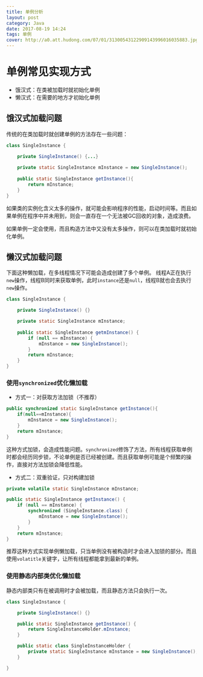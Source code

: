 ```yaml
---
title: 单例分析
layout: post
category: Java
date: 2017-08-19 14:24
tags: 单例
cover: http://a0.att.hudong.com/07/01/31300543122909143996016035883.jpg
---
```


# 单例常见实现方式

* 饿汉式：在类被加载时就初始化单例
* 懒汉式：在需要的地方才初始化单例

## 饿汉式加载问题

传统的在类加载时就创建单例的方法存在一些问题：

```java
class SingleInstance {

    private SingleInstance() {...}
    
    private static SingleInstance mInstance = new SingleInstance();
    
    public static SingleInstance getInstance(){
        return mInstance;
    }
}
```
如果类的实例化含义太多的操作，就可能会影响程序的性能，启动时间等。而且如果单例在程序中并未用到，则会一直存在一个无法被GC回收的对象，造成浪费。

如果单例一定会使用，而且构造方法中又没有太多操作，则可以在类加载时就初始化单例。

## 懒汉式加载问题

下面这种懒加载，在多线程情况下可能会造成创建了多个单例。
线程A正在执行`new`操作，线程B同时来获取单例，此时`instance`还是`null`，线程B就也会去执行`new`操作。

```java
class SingleInstance {

    private SingleInstance() {}

    private static SingleInstance mInstance;
    
    public static SingleInstance getmInstance() {
        if (null == mInstance) {
            mInstance = new SingleInstance();
        }
        return mInstance;
    }
}
```

### 使用`synchronized`优化懒加载

* 方式一：对获取方法加锁（不推荐）

```java
public synchronized static SingleInstance getInstance(){
    if(null==mInstance){
        mInstance = new SingleInstance();
    }
    return mInstance;
}
```

这种方式加锁，会造成性能问题。`synchronized`修饰了方法，所有线程获取单例时都会经历同步锁，不论单例是否已经被创建。而且获取单例可能是个频繁的操作，直接对方法加锁会降低性能。

* 方式二：双重验证，只对构建加锁

```java
private volatile static SingleInstance mInstance;

public static SingleInstance getInstance() {
    if (null == mInstance) {
        synchronized (SingleInstance.class) {
            mInstance = new SingleInstance();
        }
    }
    return mInstance;
}
```

推荐这种方式实现单例懒加载，只当单例没有被构造时才会进入加锁的部分。而且使用`volatitle`关键字，让所有线程都能拿到最新的单例。

### 使用静态内部类优化懒加载

静态内部类只有在被调用时才会被加载，而且静态方法只会执行一次。

```java
class SingleInstance {

    private SingleInstance() {}

    public static SingleInstance getInstance() {
        return SingleInstanceHolder.mInstance;
    }

    public static class SingleInstanceHolder {
        private static SingleInstance mInstance = new SingleInstance();
    }

}
```
